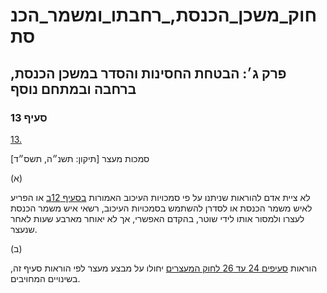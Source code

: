 # חוק_משכן_הכנסת,_רחבתו_ומשמר_הכנסת

## פרק ג׳: הבטחת החסינות והסדר במשכן הכנסת, ברחבה ובמתחם נוסף

### סעיף 13

[13.](https://he.wikisource.org/wiki/%D7%97%D7%95%D7%A7_%D7%9E%D7%A9%D7%9B%D7%9F_%D7%94%D7%9B%D7%A0%D7%A1%D7%AA,_%D7%A8%D7%97%D7%91%D7%AA%D7%95_%D7%95%D7%9E%D7%A9%D7%9E%D7%A8_%D7%94%D7%9B%D7%A0%D7%A1%D7%AA#%D7%A1%D7%A2%D7%99%D7%A3_13)

סמכות מעצר [תיקון: תשנ״ה, תשס״ד]

(א)

לא ציית אדם להוראות שניתנו על פי סמכויות העיכוב האמורות [בסעיף 12ב](https://he.wikisource.org/wiki/%D7%97%D7%95%D7%A7_%D7%9E%D7%A9%D7%9B%D7%9F_%D7%94%D7%9B%D7%A0%D7%A1%D7%AA,_%D7%A8%D7%97%D7%91%D7%AA%D7%95_%D7%95%D7%9E%D7%A9%D7%9E%D7%A8_%D7%94%D7%9B%D7%A0%D7%A1%D7%AA#%D7%A1%D7%A2%D7%99%D7%A3_12%D7%91) או הפריע לאיש משמר הכנסת או לסדרן להשתמש בסמכויות העיכוב, רשאי איש משמר הכנסת לעצרו ולמסור אותו לידי שוטר, בהקדם האפשרי, אך לא יאוחר מארבע שעות לאחר שנעצר.

(ב)

הוראות [סעיפים 24 עד 26 לחוק המעצרים](https://he.wikisource.org/wiki/%D7%97%D7%95%D7%A7_%D7%A1%D7%93%D7%A8_%D7%94%D7%93%D7%99%D7%9F_%D7%94%D7%A4%D7%9C%D7%99%D7%9C%D7%99_(%D7%A1%D7%9E%D7%9B%D7%95%D7%99%D7%95%D7%AA_%D7%90%D7%9B%D7%99%D7%A4%D7%94_%E2%80%93_%D7%9E%D7%A2%D7%A6%D7%A8%D7%99%D7%9D)#%D7%A1%D7%A2%D7%99%D7%A3_24 "חוק סדר הדין הפלילי (סמכויות אכיפה – מעצרים)") יחולו על מבצע מעצר לפי הוראות סעיף זה, בשינויים המחויבים.